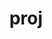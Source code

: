 ---
title: "proj"
layout: cache
categories: [package, develop-2025-03-30]
meta: {"compilers": ["apple-clang@16.0.0", "gcc@11.1.0", "gcc@11.4.0", "gcc@13.2.0", "intel-oneapi-compilers@2024.2.1"], "num_specs": 10, "num_specs_by_stack": {"data-vis-sdk": 2, "e4s": 3, "e4s-oneapi": 2, "e4s-rocm-external": 1, "ml-darwin-aarch64-mps": 1, "ml-linux-aarch64-cpu": 1, "ml-linux-aarch64-cuda": 1, "ml-linux-x86_64-cpu": 1, "ml-linux-x86_64-cuda": 1, "root": 10}, "oss": ["sequoia", "ubuntu20.04", "ubuntu22.04", "ubuntu24.04"], "platforms": ["darwin", "linux"], "stacks": ["data-vis-sdk", "e4s", "e4s-oneapi", "e4s-rocm-external", "ml-darwin-aarch64-mps", "ml-linux-aarch64-cpu", "ml-linux-aarch64-cuda", "ml-linux-x86_64-cpu", "ml-linux-x86_64-cuda", "root"], "targets": ["aarch64", "x86_64_v3"], "versions": ["8.1.0", "9.4.1"]}
spec_details: [{"compiler": "gcc@13.2.0", "hash": "57rcpvrxvhmkqdjpsg6erxy5rgq66vsw", "os": "ubuntu24.04", "platform": "linux", "size": "-", "stacks": ["ml-linux-x86_64-cpu", "ml-linux-x86_64-cuda", "root"], "target": "x86_64_v3", "variants": ["build_system=cmake", "build_type=Release", "+curl", "generator=make", "~ipo", "~pic", "+shared", "+tiff"], "versions": ["9.4.1"]}, {"compiler": "gcc@11.4.0", "hash": "76vb3kfxulfwf33iw4h2ospaavcp2sp3", "os": "ubuntu22.04", "platform": "linux", "size": "-", "stacks": ["e4s", "root"], "target": "x86_64_v3", "variants": ["build_system=cmake", "build_type=Release", "+curl", "generator=make", "~ipo", "~pic", "+shared", "+tiff"], "versions": ["9.4.1"]}, {"compiler": "intel-oneapi-compilers@2024.2.1", "hash": "c62vjeuf7skjtthdcwc2h6suhitqd7ag", "os": "ubuntu22.04", "platform": "linux", "size": "-", "stacks": ["e4s-oneapi", "root"], "target": "x86_64_v3", "variants": ["build_system=cmake", "build_type=Release", "+curl", "generator=make", "~ipo", "patches:=8d85a64,dc620ff", "~pic", "+shared", "+tiff"], "versions": ["8.1.0"]}, {"compiler": "apple-clang@16.0.0", "hash": "djauhzlx6ttccyraypzimhczegoumphm", "os": "sequoia", "platform": "darwin", "size": "-", "stacks": ["ml-darwin-aarch64-mps", "root"], "target": "aarch64", "variants": ["build_system=cmake", "build_type=Release", "+curl", "generator=make", "~ipo", "~pic", "+shared", "+tiff"], "versions": ["9.4.1"]}, {"compiler": "gcc@11.4.0", "hash": "dtx46t2pgbdz4tfy6i4px5grdckfnxob", "os": "ubuntu22.04", "platform": "linux", "size": "-", "stacks": ["e4s", "root"], "target": "x86_64_v3", "variants": ["build_system=cmake", "build_type=Release", "+curl", "generator=make", "~ipo", "~pic", "+shared", "+tiff"], "versions": ["9.4.1"]}, {"compiler": "gcc@11.1.0", "hash": "snxhagueqgfgjoqrvijiozawnc4wmfhm", "os": "ubuntu20.04", "platform": "linux", "size": "-", "stacks": ["data-vis-sdk", "root"], "target": "x86_64_v3", "variants": ["build_system=cmake", "build_type=Release", "+curl", "generator=make", "~ipo", "~pic", "+shared", "+tiff"], "versions": ["9.4.1"]}, {"compiler": "gcc@11.1.0", "hash": "twjhofsjjbm77hp42n7lwlkavwwcqdn4", "os": "ubuntu20.04", "platform": "linux", "size": "-", "stacks": ["data-vis-sdk", "root"], "target": "x86_64_v3", "variants": ["build_system=cmake", "build_type=Release", "+curl", "generator=make", "~ipo", "patches:=8d85a64,dc620ff", "~pic", "+shared", "+tiff"], "versions": ["8.1.0"]}, {"compiler": "gcc@11.4.0", "hash": "up3yzzekd4tg7qk5oulvmnqbeo6xpb43", "os": "ubuntu22.04", "platform": "linux", "size": "-", "stacks": ["e4s", "e4s-rocm-external", "root"], "target": "x86_64_v3", "variants": ["build_system=cmake", "build_type=Release", "+curl", "generator=make", "~ipo", "patches:=8d85a64,dc620ff", "~pic", "+shared", "+tiff"], "versions": ["8.1.0"]}, {"compiler": "gcc@13.2.0", "hash": "uzh5rswiajonrsjkq276dbwwremk5rp3", "os": "ubuntu24.04", "platform": "linux", "size": "-", "stacks": ["ml-linux-aarch64-cpu", "ml-linux-aarch64-cuda", "root"], "target": "aarch64", "variants": ["build_system=cmake", "build_type=Release", "+curl", "generator=make", "~ipo", "~pic", "+shared", "+tiff"], "versions": ["9.4.1"]}, {"compiler": "intel-oneapi-compilers@2024.2.1", "hash": "xrlrkvhim4nvgo5xyzzel5gfowxiyuqt", "os": "ubuntu22.04", "platform": "linux", "size": "-", "stacks": ["e4s-oneapi", "root"], "target": "x86_64_v3", "variants": ["build_system=cmake", "build_type=Release", "+curl", "generator=make", "~ipo", "patches:=8d85a64,dc620ff", "~pic", "+shared", "+tiff"], "versions": ["8.1.0"]}]
---